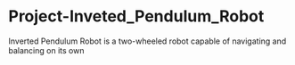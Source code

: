 # Project-Inveted_Pendulum_Robot
Inverted Pendulum Robot is a two-wheeled robot capable of navigating and balancing on its own
